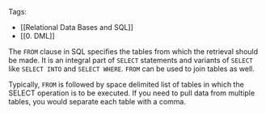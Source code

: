 Tags: 
- [[Relational Data Bases and SQL]]
- [[0. DML]]

The `FROM` clause in SQL specifies the tables from which the retrieval should be made. It is an integral part of `SELECT` statements and variants of `SELECT` like `SELECT INTO` and `SELECT WHERE`. `FROM` can be used to join tables as well.

Typically, `FROM` is followed by space delimited list of tables in which the SELECT operation is to be executed. If you need to pull data from multiple tables, you would separate each table with a comma.